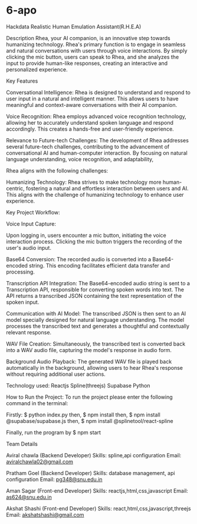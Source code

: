 # 6-apo

Hackdata
Realistic Human Emulation Assistant(R.H.E.A)

Description
Rhea, your AI companion, is an innovative step towards humanizing technology. Rhea's primary function is to engage in seamless and natural conversations with users through voice interactions. By simply clicking the mic button, users can speak to Rhea, and she analyzes the input to provide human-like responses, creating an interactive and personalized experience.

Key Features

Conversational Intelligence:
Rhea is designed to understand and respond to user input in a natural and intelligent manner. This allows users to have meaningful and context-aware conversations with their AI companion.

Voice Recognition:
Rhea employs advanced voice recognition technology, allowing her to accurately understand spoken language and respond accordingly. This creates a hands-free and user-friendly experience.

Relevance to Future-tech Challenges:
The development of Rhea addresses several future-tech challenges, contributing to the advancement of conversational AI and human-computer interaction. By focusing on natural language understanding, voice recognition, and adaptability,

Rhea aligns with the following challenges:

Humanizing Technology:
Rhea strives to make technology more human-centric, fostering a natural and effortless interaction between users and AI. This aligns with the challenge of humanizing technology to enhance user experience.

Key Project Workflow:

Voice Input Capture:

Upon logging in, users encounter a mic button, initiating the voice interaction process.
Clicking the mic button triggers the recording of the user's audio input.

Base64 Conversion:
The recorded audio is converted into a Base64-encoded string. This encoding facilitates efficient data transfer and processing.

Transcription API Integration:
The Base64-encoded audio string is sent to a Transcription API, responsible for converting spoken words into text.
The API returns a transcribed JSON containing the text representation of the spoken input.

Communication with AI Model:
The transcribed JSON is then sent to an AI model specially designed for natural language understanding.
The model processes the transcribed text and generates a thoughtful and contextually relevant response.

WAV File Creation:
Simultaneously, the transcribed text is converted back into a WAV audio file, capturing the model's response in audio form.

Background Audio Playback:
The generated WAV file is played back automatically in the background, allowing users to hear Rhea's response without requiring additional user actions.

Technology used:
Reactjs
Spline(threejs)
Supabase
Python

How to Run the Project:
To run the project please enter the following command in the terminal:

Firstly:
$ python index.py
then,
$ npm install
then,
$ npm install @supabase/supabase.js
then,
$ npm install @splinetool/react-spline

Finally, run the program by
$ npm start

Team Details

Aviral chawla (Backend Developer)
Skills: spline,api configuration
Email: aviralchawla02@gmail.com

Pratham Goel (Backend Developer)
Skills: database management, api configuration
Email: pg348@snu.edu.in

Aman Sagar (Front-end Developer)
Skills: reactjs,html,css,javascript
Email: as624@snu.edu.in

Akshat Shashi (Front-end Developer)
Skills: react,html,css,javascript,threejs
Email: akshatshashi@gmail.com
